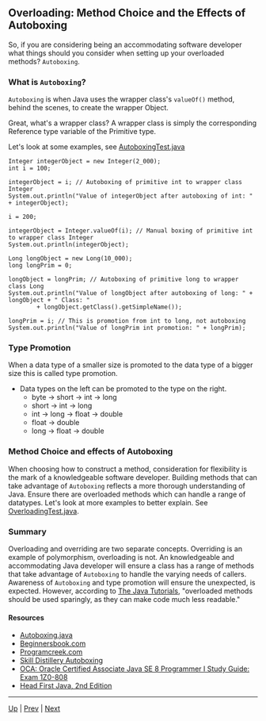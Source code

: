 ## Overloading: Method Choice and the Effects of Autoboxing
 
So, if you are considering being an accommodating software developer what things should you consider when setting up your overloaded methods? `Autoboxing`.
 
### What is `Autoboxing`?

`Autoboxing` is when Java uses the wrapper class's `valueOf()` method, behind the scenes, to create the wrapper Object.

Great, what's a wrapper class?  A wrapper class is simply the corresponding Reference type variable of the Primitive type.

Let's look at some examples, see [AutoboxingTest.java](https://github.com/robrides/methodoverloading/blob/master/resources/Autoboxing.java)

```
Integer integerObject = new Integer(2_000);
int i = 100;

integerObject = i; // Autoboxing of primitive int to wrapper class Integer
System.out.println("Value of integerObject after autoboxing of int: " + integerObject);

i = 200;

integerObject = Integer.valueOf(i); // Manual boxing of primitive int to wrapper class Integer
System.out.println(integerObject);

Long longObject = new Long(10_000);
long longPrim = 0;

longObject = longPrim; // Autoboxing of primitive long to wrapper class Long
System.out.println("Value of longObject after autoboxing of long: " + longObject + " Class: "
		+ longObject.getClass().getSimpleName()); 

longPrim = i; // This is promotion from int to long, not autoboxing
System.out.println("Value of longPrim int promotion: " + longPrim);
```

### Type Promotion
When a data type of a smaller size is promoted to the data type of a bigger size this is called type promotion. 

* Data types on the left can be promoted to the type on the right.
  * byte → short → int → long
  * short → int → long
  * int → long → float → double
  * float → double
  * long → float → double

### Method Choice and effects of Autoboxing
When choosing how to construct a method, consideration for flexibility is the mark of a knowledgeable software developer.  Building methods that can take advantage of `Autoboxing` reflects a more thorough understanding of Java.  Ensure there are overloaded methods which can handle a range of datatypes. Let's look at more examples to better explain. See [OverloadingTest.java](https://github.com/robrides/methodoverloading/blob/master/resources/OverloadingTest.java).

### Summary
Overloading and overriding are two separate concepts.  Overriding is an example of polymorphism, overloading is not. An knowledgeable and accommodating Java developer will ensure a class has a range of methods that take advantage of `Autoboxing` to handle the varying needs of callers. Awareness of `Autoboxing` and type promotion will ensure the unexpected, is expected.  However, according to [The Java Tutorials](https://docs.oracle.com/javase/tutorial/java/javaOO/methods.html), "overloaded methods should be used sparingly, as they can make code much less readable."

#### Resources
* [Autoboxing.java](https://github.com/robrides/methodoverloading/blob/master/Autoboxing.java)
* [Beginnersbook.com](https://beginnersbook.com/2013/05/method-overloading/)
* [Programcreek.com](https://www.programcreek.com/2009/02/overriding-and-overloading-in-java-with-examples/)
* [Skill Distillery Autoboxing](https://github.com/SkillDistillery/SD20/blob/7d7ad4f8492a7f11c41cdffac77b6d5791927be2/java1/WrapperClasses/autoboxing.md)
* [OCA: Oracle Certified Associate Java SE 8 Programmer I Study Guide: Exam 1Z0-808](https://www.oreilly.com/library/view/oca-oracle-certified/9781118957424/)
* [Head First Java, 2nd Edition](https://www.oreilly.com/library/view/head-first-java/0596009208/)

<hr>

[Up](../master/README.md) | [Prev](https://github.com/robrides/methodoverloading/blob/master/overloadingRules.md) | [Next](https://github.com/robrides/methodoverloading/blob/master/sampleQuestion.md) 